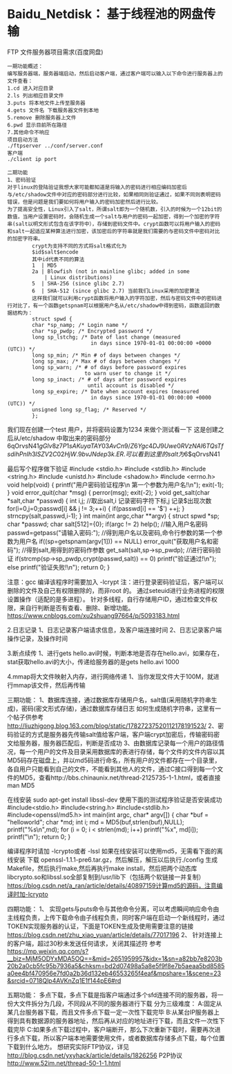 # Baidu_Netdisk： 基于线程池的网盘传输
FTP 文件服务器项目需求(百度网盘)

	一期功能概述：
	编写服务器端，服务器端启动，然后启动客户端，通过客户端可以输入以下命令进行服务器上的文件查看：
	1.cd 进入对应目录
	2.ls 列出相应目录文件
	3.puts 将本地文件上传至服务器
	4.gets 文件名 下载服务器文件到本地
	5.remove 删除服务器上文件
	6.pwd 显示目前所在路径
	7.其他命令不响应
	项目启动方法
	./ftpserver ../conf/server.conf
	客户端
	./client ip port

	二期功能
	1、密码验证
	对于linux的登陆验证我想大家可能都知道是将输入的密码进行相应编码加密后与/etc/shadow文件中对应的密码部分进行比较，如果相同则验证通过，如果不同则表明密码错误，但是问题是我们要如何将用户输入的密码加密然后进行比较。
	为了提高安全性，Linux引入了salt，所谓salt即为一个随机数，引入的时候为一个12bit的数值，当用户设置密码时，会随机生成一个salt与用户的密码一起加密，得到一个加密的字符串(salt以明文形式包含在该字符中），存储到密码文件中。crypt函数可以将用户输入的密码和salt一起适应某种算法进行加密，该加密后的字符串就是我们需要的与密码文件中密码对比的加密字符串。
			crypt为支持不同的方式将salt格式化为
			$id$salt$encode
			其中id代表不同的算法
			1  | MD5
			2a | Blowfish (not in mainline glibc; added in some
				| Linux distributions)
			5  | SHA-256 (since glibc 2.7)
			6  | SHA-512 (since glibc 2.7) 当前我们Linux采用的加密算法
			这样我们就可以利用crypt函数将用户输入的字符加密，然后与密码文件中的密码进行对比了，有一个函数getspnam可以根据用户名从/etc/shadow中得到密码，函数返回的数据结构为：
			struct spwd {
			char *sp_namp; /* Login name */
			char *sp_pwdp; /* Encrypted password */
			long sp_lstchg; /* Date of last change (measured
							   in days since 1970-01-01 00:00:00 +0000 (UTC)) */
			long sp_min; /* Min # of days between changes */
			long sp_max; /* Max # of days between changes */
			long sp_warn; /* # of days before password expires
							 to warn user to change it */
			long sp_inact; /* # of days after password expires
							  until account is disabled */
			long sp_expire; /* Date when account expires (measured
							   in days since 1970-01-01 00:00:00 +0000 (UTC)) */
			unsigned long sp_flag; /* Reserved */
			};

我们现在创建一个test 用户，并将密码设置为1234 来做个测试看一下
这是创建之后从/etc/shadow 中取出来的密码部分
$6$qOrvsN41$gGlv8z7P1sAKuyaTAY03AvCn9/Z6Ygc4DJ9Uwe0RVzNAI6TQsTfsdihPnIh3lSZ
V2C02HjW.9bvJNdep3k.ER.
可以看到这里的salt 为$6$qOrvsN41

最后写个程序做下验证
#include <stdio.h>
#include <stdlib.h>
#include <string.h>
#include <unistd.h>
#include <shadow.h>
#include <errno.h>
void help(void)
{
	printf("用户密码验证程序\n 第一个参数为用户名!\n");
	exit(-1);
}
void error_quit(char *msg)
{
	perror(msg);
	exit(-2);
}
void get_salt(char *salt,char *passwd)
{
	int i,j;
	//取出salt,i 记录密码字符下标,j 记录$出现次数
	for(i=0,j=0;passwd[i] && j != 3;++i)
	{
		if(passwd[i] == '$')
			++j;
	}
	strncpy(salt,passwd,i-1);
}
int main(int argc,char **argv)
{
	struct spwd *sp;
	char *passwd;
	char salt[512]={0};
	if(argc != 2)
		help();
	//输入用户名密码
	passwd=getpass("请输入密码:");
	//得到用户名以及密码,命令行参数的第一个参数为用户名
	if((sp=getspnam(argv[1])) == NULL)
		error_quit("获取用户名和密码");
	//得到salt,用得到的密码作参数
	get_salt(salt,sp->sp_pwdp);
	//进行密码验证
	if(strcmp(sp->sp_pwdp,crypt(passwd,salt)) == 0)
		printf("验证通过!\n");
	else
		printf("验证失败!\n");
	return 0;
}

注意：gcc 编译该程序时需要加入 -lcrypt
注：进行登录密码验证后，客户端可以删除的文件及自己有权限删除的，而非root 的。
通过seteuid进行业务进程的权限设置操作（适配的是多进程）。
针对多线程，自行存储用户ID，通过检查文件权限，来自行判断是否有查看、删除、新增功能。
https://www.cnblogs.com/xu2shuang97664/p/5093183.html

2.日志记录
1、日志记录客户端请求信息，及客户端连接时间
2、日志记录客户端操作记录，及操作时间

3.断点续传
1、进行gets hello.avi时候，判断本地是否存在hello.avi，如果存在，stat获取hello.avi的大小，传递给服务器的是gets hello.avi 1000

4.mmap将大文件映射入内存，进行网络传递
1、当你发现文件大于100M，就进行mmap该文件，然后再传输

三期功能：
1、数据库连接，通过数据库存储用户名，salt值(采用随机字符串生成)，密码(密文形式存储)，通过数据库存储日志
如何生成随机字符串，这里有一个帖子供参考
http://liuzhigong.blog.163.com/blog/static/17827237520112178191523/
2、密码验证的方式是服务器先传输salt值给客户端，客户端crypt加密后，传输密码密文给服务器，服务器匹配后，判断是否成功
3、由数据库记录每一个用户的路径情况，每一个用户的文件及目录采用数据库的表进行存储，每个文件的文件内容以其MD5码存在磁盘上，并以md5码进行命名，所有用户的文件都存在一个目录里，各自用户只能看到自己的文件，不能看到其他人的文件，通过C接口得到每一个文件的MD5，查看http://bbs.chinaunix.net/thread-2125735-1-1.html，或者直接man MD5

在线安装 sudo apt-get install libssl-dev
使用下面的测试程序验证是否安装成功
#include<stdio.h>
#include<string.h>
#include<stdlib.h>
#include<openssl/md5.h>
int main(int argc, char* argv[])
{
	char *buf = "helloworld";
	char *md;
	int i;
	md = MD5(buf,strlen(buf),NULL);
	printf("%s\n",md);
	for (i = 0; i < strlen(md); i++)
		printf("%x", md[i]);
	printf("\n");
	return 0;
}

编译程序时请加 -lcrypto或者 -lssl
如果在线安装可以使用md5，无需看下面的离线安装
下载 openssl-1.1.1-pre6.tar.gz，然后解压，解压以后执行./config 生成Makefile，然后执行make,然后再执行make install，然后把两个动态库libcrypto.so和libssl.so全部复制到/usr/lib下（包括两个软链接一并复制）
https://blog.csdn.net/a_ran/article/details/40897159计算md5的源码，注意编译时加-lcrypto

四期功能：
1、 实现gets与puts命令与其他命令分离，可以考虑瞬间响应命令由主线程负责，上传下载命令由子线程负责，同时客户端在启动一个新线程时，通过TOKEN实现服务器的认证，下面是TOKEN生成及使用需要注意的链接
https://blog.csdn.net/zhu_xiao_yuan/article/details/77017196
2、 针对连接上的客户端，超过30秒未发送任何请求，关闭其描述符
参考
https://mp.weixin.qq.com/s?__biz=MjM5ODYxMDA5OQ==&mid=2651959957&idx=1&sn=a82bb7e8203b20b2a0cb5fc95b7936a5&chksm=bd2d07498a5a8e5f9f8e7b5aeaa5bd8585a0ee4bf470956e7fd0a2b36d132eb46553265f4eaf&mpshare=1&scene=23&srcid=0718Qlp4AVKnZq1E1f144pE6#rd

五期功能：
多点下载，多点下载是指客户端通过多个sfd连接不同的服务器，将一份大文件拆分为几段，不同段从不同的服务器进行下载
分为三级难度：
A:固定从某几台服务器下载，而且文件多点下载一定一次性下载完毕
B:从某台IP服务器上得到具有数据源的服务器地址，然后再从对应的地址进行下载，而且文件一次性下载完毕
C:如果多点下载过程中，客户端断开，那么下次重新下载时，需要再次进行多点下载，所以客户端本地需要使用文件，或者数据库存储多点下载，每个位置下载到什么地方。
想研究实际FTP协议，详见
http://blog.csdn.net/yxyhack/article/details/1826256
P2P协议
http://www.52im.net/thread-50-1-1.html
